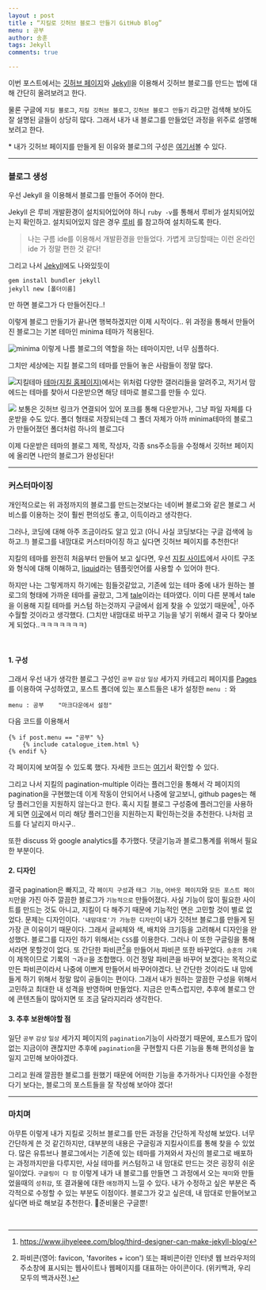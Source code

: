 ```yaml
---
layout : post
title : “지킬로 깃허브 블로그 만들기 GitHub Blog”
menu : 공부
author: 송훈
tags: Jekyll
comments: true

---
```


이번 포스트에서는 [깃허브 페이지](https://pages.github.com)와 [Jekyll](https://jekyllrb.com)을 이용해서 깃허브 블로그를 만드는 법에 대해 간단히 올려보려고 한다.

물론 구글에 `지킬 블로그`, `지킬 깃허브 블로그`, `깃허브 블로그 만들기` 라고만 검색해 보아도 잘 설명된 글들이 상당히 많다. 그래서 내가 내 블로그를 만들었던 과정을 위주로 설명해 보려고 한다.

\* 내가 깃허브 페이지를 만들게 된 이유와 블로그의 구성은 [여기서](https://songh-oon.github.io/2022-06-22/firstpost)볼 수 있다.

---

### 블로그 생성 

우선 Jekyll 을 이용해서 블로그를 만들어 주어야 한다.

Jekyll 은 루비 개발환경이 설치되어있어야 하니 `ruby -v`를 통해서 루비가 설치되어있는지 확인하고. 설치되어있지 않은 경우 [루비](http://www.ruby-lang.org/ko/) 를 참고하여 설치하도록 한다.
>나는 구름 ide를 이용해서 개발환경을 만들었다. 가볍게 코딩할때는 이런 온라인 ide 가 정말 편한 것 같다!

그리고 나서
[Jekyll](https://jekyllrb.com)에도 나와있듯이
```
gem install bundler jekyll
jekyll new [폴더이름] 
```
 만 하면 블로그가 다 만들어진다..!

이렇게 블로그 만들기가 끝나면 행복하겠지만 이제 시작이다..
위 과정을 통해서 만들어진 블로그는 기본 테마인 minima 테마가 적용된다.

![minima](https://user-images.githubusercontent.com/84430293/175992900-a47e1d74-f880-464a-b05e-10cb91bbde43.png)
이렇게 나름 블로그의 역할을 하는 테마이지만, 너무 심플하다.

그치만 세상에는 지킬 블로그의 테마를 만들어 놓은 사람들이 정말 많다.   
      
        

![지킬테마](https://user-images.githubusercontent.com/84430293/175994032-68b31246-24c4-4b2c-bceb-fb8973a4860a.png)
[테마(지킬 홈페이지)](https://jekyllrb-ko.github.io/docs/themes/)에서는 위처럼 다양한 갤러리들을 알려주고, 저기서 맘에드는 테마를 찾아서 다운받으면 해당 테마로 블로그를 만들 수 있다.


![](https://user-images.githubusercontent.com/84430293/175995969-f0c008bc-1ea8-4d8d-b156-aa3dcf63713b.png)
보통은 깃허브 링크가 연결되어 있어 포크를 통해 다운받거나, 그냥 파일 자체를 다운받을 수도 있다.
폴더 형태로 저장되는데 그 폴더 자체가 아까 minima테마의 블로그가 만들어졌던 폴더처럼 하나의 블로그다

이제 다운받은 테마의 블로그 제목, 작성자, 각종 sns주소등을 수정해서 깃허브 페이지에 올리면 나만의 블로그가 완성된다!

---

### 커스터마이징 

개인적으로는 위 과정까지의 블로그를 만드는것보다는 네이버 블로그와 같은 블로그 서비스를 이용하는 것이 훨씬 편의성도 좋고, 이득이라고 생각한다.

그러나, 코딩에 대해 아주 조금이라도 알고 있고 (아니 사실 코딩보다는 구글 검색에 능하고..!) 블로그를 내맘대로 커스터마이징 하고 싶다면 깃허브 페이지를 추천한다!   

지킬의 테마를 완전히 처음부터 만들어 보고 싶다면, 우선 [지킬 사이트](https://jekyllrb-ko.github.io/)에서 사이트 구조와 형식에 대해 이해하고, [liquid](https://shopify.github.io/liquid/)라는 템플릿언어를 사용할 수 있어야 한다.

하지만 나는 그렇게까지 하기에는 힘들것같았고, 기존에 있는 테마 중에 내가 원하는 블로그의 형태에 가까운 테마를 골랐고, 그게  [tale](https://github.com/chesterhow/tale)이라는 테마였다. 이미 다른 분께서 tale을 이용해 지킬 테마를 커스텀 하는것까지 구글에서 쉽게 찾을 수 있었기 때문에[^1] , 아주 수월할 것이라고 생각했다. 
(그치만 내맘대로 바꾸고 기능을 넣기 위해서 결국 다 찾아보게 되었다..ㅋㅋㅋㅋㅋㅋㅋ)

<br>

#### 1. 구성
그래서 우선 내가 생각한 블로그 구성인
`공부` `감상` `일상`  세가지 카테고리 페이지를 [Pages](https://jekyllrb-ko.github.io/docs/pages/)를 이용하여 구성하였고,
포스트 폴더에 있는 포스트들은 내가 설정한 `menu :` 와
```
menu : 공부    "마크다운에서 설정"
```
다음 코드를 이용해서
~~~liquid
{% if post.menu == "공부" %}
	{% include catalogue_item.html %}
{% endif %}				    		
~~~

각 페이지에 보여질 수 있도록 했다. 자세한 코드는 [여기](https://github.com/songh-oon/songh-oon.github.io/blob/main/study/index.html)서 확인할 수 있다.

그리고 나서 지킬의 pagination-multiple 이라는 플러그인을 통해서 각 페이지의 pagination을 구현했는데 이게 작동이 안되어서 나중에 알고보니, github pages는 해당 플러그인을 지원하지 않는다고 한다. 혹시 지킬 블로그 구성중에 플러그인을 사용하게 되면 [이곳](https://pages.github.com/versions/)에서 미리 해당 플러그인을 지원하는지 확인하는것을 추천한다. 나처럼 코드를 다 날리지 마시구.. 

또한 discuss 와 google analytics를 추가했다. 댓글기능과 블로그통계를 위해서 필요한 부분이다.

#### 2. 디자인
결국 pagination은 빠지고, 각 `페이지 구성`과 `태그 기능`, `어바웃 페이지`와 `모든 포스트 페이지`만을 가진 아주 깔끔한 블로그가 `기능적으로` 만들어졌다. 
사실 기능이 많이 필요한 사이트를 만드는 것도 아니고, 지킬이 다 해주기 때문에 기능적인 면은 고민할 것이 별로 없었다. 문제는 디자인이다. `'내맘대로'가 가능한 디자인`이 내가 깃허브 블로그를 만들게 된 가장 큰 이유이기 때문이다. 
그래서 글씨체와 색, 배치와 크기등을 고려해서 디자인을 완성했다. 블로그를 디자인 하기 위해서는 `CSS`를 이용한다. 그러나 이 또한 구글링을 통해서라면 못할것이 없다. 
또 간단한 파비콘[^2]을 만들어서 파비콘 또한 바꾸었다. `송훈의 기록`이 제목이므로 기록의  `ㄱ`과`ㄹ`을 조합했다. 이건 정말 파비콘을 바꾸어 보겠다는 목적으로 만든 파비콘이라서 나중에 이쁘게 만들어서 바꾸어야겠다. 
난 간단한 것이라도 내 맘에 들게 하기 위해서 정말 많이 공들이는 편이다. 그래서 내가 원하는 깔끔한 구성을 위해서 고민하고 최대한 내 성격을 반영하며 만들었다.
지금은 만족스럽지만, 추후에 블로그 안에 콘텐츠들이 많아지면 또 조금 달라지리라 생각한다.

#### 3. 추후 보완해야할 점
일단 `공부` `감상` `일상` 세가지 페이지의 `pagination`기능이 사라졌기 때문에, 포스트가 많이 없는 지금이야 괜찮지만 추후에 `pagination`을 구현할지 다른 기능을 통해 편의성을 높일지 고민해 보아야겠다.

그리고 원래 깔끔한 블로그를 원했기 때문에 어떠한 기능을 추가하거나 디자인을 수정한다기 보다는, 블로그의 포스트들을 잘 작성해 보아야 겠다!

---

### 마치며
아무튼 이렇게 내가 지킬로 깃허브 블로그를 만든 과정을 간단하게 작성해 보았다.
너무 간단하게 쓴 것 같긴하지만, 대부분의 내용은 구글링과 지킬사이트를 통해 찾을 수 있었다.
많은 유튜브나 블로그에서는 기존에 있는 테마를 가져와서 자신의 블로그로 배포하는 과정까지만을 다루지만,
사실 테마를 커스텀하고 내 맘대로 만드는 것은 굉장히 쉬운 일이었다. `구글링이 다 함`
이렇게 내가 내 블로그를 만들면 그 과정에서 오는 `재미`와 만들었을때의 `성취감`, 또 결과물에 대한 `애정`까지 느낄 수 있다. 내가 수정하고 싶은 부분은 즉각적으로 수정할 수 있는 부분도 이점이다.
블로그가 갖고 싶은데, 내 맘대로 만들어보고 싶다면 바로 해보길 추천한다.
📝준비물은 구글뿐! 

<br>



 


[^1]: https://www.jihyeleee.com/blog/third-designer-can-make-jekyll-blog/ 

[^2]: 파비콘(영어: favicon, 'favorites + icon') 또는 패비콘이란 인터넷 웹 브라우저의 주소창에 표시되는 웹사이트나 웹페이지를 대표하는 아이콘이다. (위키백과, 우리 모두의 백과사전.)
